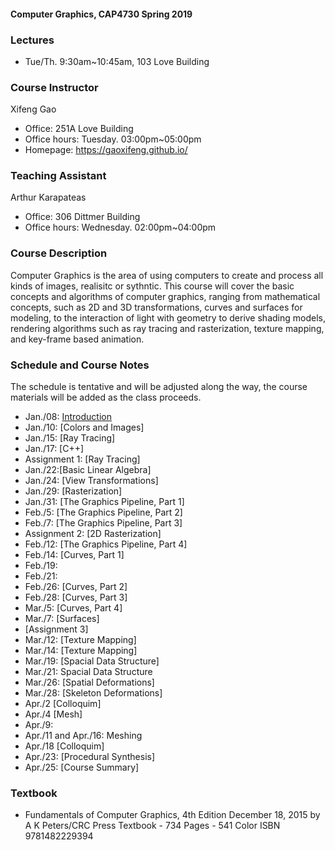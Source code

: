 #### Computer Graphics, CAP4730 Spring 2019
### Lectures
- Tue/Th. 9:30am~10:45am, 103 Love Building
### Course Instructor
Xifeng Gao
- Office: 251A Love Building
- Office hours: Tuesday. 03:00pm~05:00pm
- Homepage: https://gaoxifeng.github.io/
### Teaching Assistant
Arthur Karapateas
- Office: 306 Dittmer Building
- Office hours: Wednesday. 02:00pm~04:00pm

### Course Description
Computer Graphics is the area of using computers to create and process all kinds of images, realisitc or sythntic. This course will cover the basic concepts and algorithms of computer graphics, ranging from mathematical concepts, such as 2D and 3D transformations, curves and surfaces for modeling, to the interaction of light with geometry to derive shading models, rendering algorithms such as ray tracing and rasterization, texture mapping, and key-frame based animation.

### Schedule and Course Notes 
The schedule is tentative and will be adjusted along the way, the course materials will be added as the class proceeds.
- Jan./08: [Introduction](https://gaoxifeng.github.io/cg18Fall/01-Introduction.pdf)
- Jan./10: [Colors and Images]
- Jan./15: [Ray Tracing]
- Jan./17: [C++]
- Assignment 1: [Ray Tracing]
- Jan./22:[Basic Linear Algebra]
- Jan./24: [View Transformations]
- Jan./29: [Rasterization]
- Jan./31: [The Graphics Pipeline, Part 1]
- Feb./5: [The Graphics Pipeline, Part 2] 
- Feb./7: [The Graphics Pipeline, Part 3]
- Assignment 2: [2D Rasterization]
- Feb./12: [The Graphics Pipeline, Part 4]
- Feb./14: [Curves, Part 1]
- Feb./19: 
- Feb./21: 
- Feb./26: [Curves, Part 2]
- Feb./28: [Curves, Part 3]
- Mar./5: [Curves, Part 4]
- Mar./7: [Surfaces]
- [Assignment 3]
- Mar./12: [Texture Mapping]
- Mar./14: [Texture Mapping]
- Mar./19: [Spacial Data Structure]
- Mar./21: Spacial Data Structure
- Mar./26: [Spatial Deformations]
- Mar./28: [Skeleton Deformations]
- Apr./2 [Colloquim]
- Apr./4 [Mesh]
- Apr./9: 
- Apr./11 and Apr./16: Meshing
- Apr./18 [Colloquim]
- Apr./23: [Procedural Synthesis]
- Apr./25: [Course Summary]

### Textbook
- Fundamentals of Computer Graphics, 4th Edition December 18, 2015 by A K Peters/CRC Press Textbook - 734 Pages - 541 Color ISBN 9781482229394
